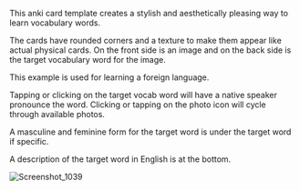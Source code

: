 This anki card template creates a stylish and aesthetically pleasing way to learn vocabulary words.

The cards have rounded corners and a texture to make them appear like actual physical cards. On the front side is an image and on the back side is the target vocabulary word for the image.

This example is used for learning a foreign language.

Tapping or clicking on the target vocab word will have a native speaker pronounce the word. Clicking or tapping on the photo icon will cycle through available photos.

A masculine and feminine form for the target word is under the target word if specific.

A description of the target word in English is at the bottom.

![Screenshot_1039](https://github.com/mdoulos/anki-vocab-card/assets/25509977/db645b31-3e6a-4ae7-9e0b-c6296e55c244)
